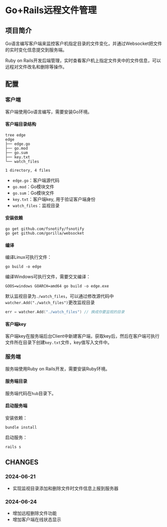 # Go+Rails远程文件管理

## 项目简介

Go语言编写客户端来监控客户机指定目录的文件变化，并通过Websocket把文件的实时变化信息提交到服务端。

Ruby on Rails开发后端管理，实时查看客户机上指定文件夹中的文件信息，可以远程对文件改名和删除等操作。

## 配置

### 客户端

客户端使用Go语言编写，需要安装Go环境。

#### 客户端目录结构

```shell
tree edge
edge
├── edge.go
├── go.mod
├── go.sum
├── key.txt
└── watch_files

1 directory, 4 files
```

* `edge.go`：客户端源代码
* `go.mod`：Go模块文件
* `go.sum`：Go模块文件
* `key.txt`：客户端key, 用于验证客户端身份
* `watch_files`：监视目录

#### 安装依赖

```shell
go get github.com/fsnotify/fsnotify
go get github.com/gorilla/websocket
```

#### 编译

编译Linux可执行文件：

```shell
go build -o edge
```

编译Windows可执行文件，需要交叉编译：

```shell
GOOS=windows GOARCH=amd64 go build -o edge.exe
```

默认监视目录为`./watch_files`，可以通过修改源代码中`watcher.Add("./watch_files")`更改监视目录

```go
err = watcher.Add("./watch_files") // 换成你要监视的目录
```

#### 客户端key

客户端key在服务端后台Client中新建客户端，获取key后，然后在客户端可执行文件所在目录下创建`key.txt`文件，key值写入文件中。

### 服务端

服务端使用Ruby on Rails开发，需要安装Ruby环境。

#### 服务端目录

服务端代码在`hub`目录下。

#### 启动服务端

安装依赖：

```shell
bundle install
```

启动服务：

```shell
rails s
```

## CHANGES

### 2024-06-21

* 实现监视目录添加和删除文件时文件信息上报到服务器

### 2024-06-24

* 增加远程删除文件功能
* 增加客户端在线状态显示
